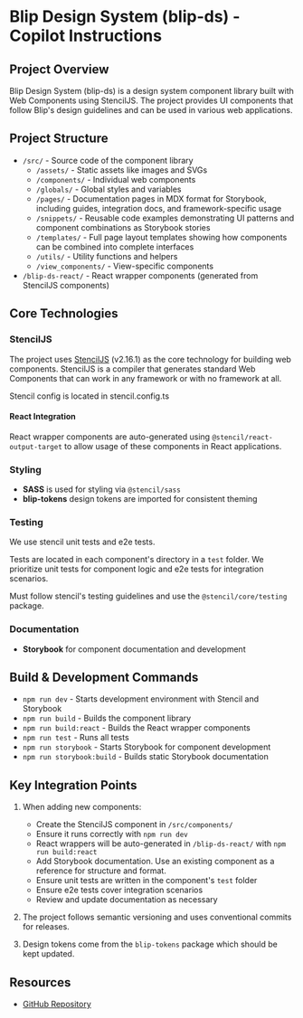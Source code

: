 # Blip Design System (blip-ds) - Copilot Instructions

## Project Overview

Blip Design System (blip-ds) is a design system component library built with Web Components using StencilJS. The project provides UI components that follow Blip's design guidelines and can be used in various web applications.

## Project Structure

- `/src/` - Source code of the component library
  - `/assets/` - Static assets like images and SVGs
  - `/components/` - Individual web components
  - `/globals/` - Global styles and variables
  - `/pages/` - Documentation pages in MDX format for Storybook, including guides, integration docs, and framework-specific usage
  - `/snippets/` - Reusable code examples demonstrating UI patterns and component combinations as Storybook stories
  - `/templates/` - Full page layout templates showing how components can be combined into complete interfaces
  - `/utils/` - Utility functions and helpers
  - `/view_components/` - View-specific components
- `/blip-ds-react/` - React wrapper components (generated from StencilJS components)

## Core Technologies

### StencilJS

The project uses [StencilJS](https://stenciljs.com/) (v2.16.1) as the core technology for building web components. StencilJS is a compiler that generates standard Web Components that can work in any framework or with no framework at all.

Stencil config is located in stencil.config.ts

#### React Integration

React wrapper components are auto-generated using `@stencil/react-output-target` to allow usage of these components in React applications.

### Styling

- **SASS** is used for styling via `@stencil/sass`
- **blip-tokens** design tokens are imported for consistent theming

### Testing

We use stencil unit tests and e2e tests.

Tests are located in each component's directory in a `test` folder. We prioritize unit tests for component logic and e2e tests for integration scenarios.

Must follow stencil's testing guidelines and use the `@stencil/core/testing` package.

### Documentation

- **Storybook** for component documentation and development

## Build & Development Commands

- `npm run dev` - Starts development environment with Stencil and Storybook
- `npm run build` - Builds the component library
- `npm run build:react` - Builds the React wrapper components
- `npm run test` - Runs all tests
- `npm run storybook` - Starts Storybook for component development
- `npm run storybook:build` - Builds static Storybook documentation

## Key Integration Points

1. When adding new components:

   - Create the StencilJS component in `/src/components/`
   - Ensure it runs correctly with `npm run dev`
   - React wrappers will be auto-generated in `/blip-ds-react/` with `npm run build:react`
   - Add Storybook documentation. Use an existing component as a reference for structure and format.
   - Ensure unit tests are written in the component's `test` folder
   - Ensure e2e tests cover integration scenarios
   - Review and update documentation as necessary

2. The project follows semantic versioning and uses conventional commits for releases.

3. Design tokens come from the `blip-tokens` package which should be kept updated.

## Resources

- [GitHub Repository](https://github.com/takenet/blip-ds)
